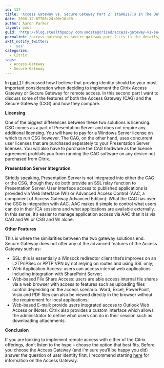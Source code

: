 ```yaml
---
id: 137
title: 'Access Gateway vs. Secure Gateway Part 2: It&#8217;s In The Details'
date: 2006-12-07T06:24:00+10:00
author: Aaron Parker
layout: post
guid: 'http://blog.stealthpuppy.com/uncategorized/access-gateway-vs-secure-gateway-part-2-it%e2%80%99s-in-the-details'
permalink: /access-gateway-vs-secure-gateway-part-2-its-in-the-details/
aktt_notify_twitter:
  - 'yes'
categories:
  - Citrix
tags:
  - Access-Gateway
  - Secure-Gateway
---
```

In [part 1](http://www.stealthpuppy.com/blogs/travelling/archive/2006/10/24/Access-Gateway-vs-Secure-Gateway-and-a-case-of-mistaken-Identity.aspx) I discussed how I believe that proving identity should be your most important consideration when deciding to implement the Citrix Access Gateway or Secure Gateway for remote access. In this second part I want to discuss some of the features of both the Access Gateway (CAG) and the Secure Gateway (CSG) and how they compare.

**Licensing**

One of the biggest differences between these two solutions is licensing. CSG comes as a part of Presentation Server and does not require any additional licensing. You will have to pay for a Windows Server license on which to run CSG however. The CAG, on the other hand, uses concurrent user licenses that are purchased separately to your Presentation Server licenses. You will also have to purchase the CAG hardware as the license agreement prohibits you from running the CAG software on any device not purchased from Citrix.

**Presentation Server Integration**

Strictly speaking, Presentation Server is not integrated into either the CAG or the CSG, though they do both provide an SSL relay function to Presentation Server. User interface access to published applications is provided via Web Interface (WI) or Advanced Access Control (AAC, a component of Access Gateway Advanced Edition). What the CAG has over the CSG is integration with AAC. AAC makes it simple to control what users can do in their ICA sessions and what applications are available externally. In this sense, it&#8217;s easier to manage application access via AAC than it is via CAG and WI or CSG and WI alone.

**Other Features** 

This is where the similarities between the two gateway solutions end. Secure Gateway does not offer any of the advanced features of the Access Gateway such as:

  * SSL: this is essentially a Winsock redirector client that&#8217;s improves on an L2TP/IPSec or PPTP VPN by not relying on routes and using SSL only;
  * Web Application Access: users can access internal web applications including integration with SharePoint Server;
  * Web-based File Share Access: users are able access internal file shares via a web browser with access to features such as uploading files control depending on the access scenario. Word, Excel, PowerPoint, Visio and PDF files can also be viewed directly in the browser without the requirement for local applications;
  * Web-based E-mail: provide users integrated access to Outlook Web Access or iNotes. Citrix also provides a custom interface which allows the administrator to define what users can do in their session such as downloading attachments.

**Conclusion** 

If you are looking to implement remote access with either of the Citrix offerings, don&#8217;t listen to the hype &#8211; choose the option that best fits. Before you choose the Access Gateway (and I&#8217;m sure you&#8217;ll be happy you did) answer the question of user identity first. I recommend starting [here](http://www.citrix.com/English/ps2/products/feature.asp?contentID=26143) for information on the Access Gateway.